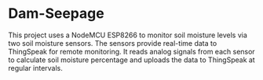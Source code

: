# Dam-Seepage
This project uses a NodeMCU ESP8266 to monitor soil moisture levels via two soil moisture sensors. The sensors provide real-time data to ThingSpeak for remote monitoring. It reads analog signals from each sensor to calculate soil moisture percentage and uploads the data to ThingSpeak at regular intervals. 
